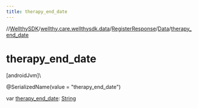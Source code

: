 ```yaml
---
title: therapy_end_date
---
```

//[WellthySDK](../../../../index.html)/[wellthy.care.wellthysdk.data](../../index.html)/[RegisterResponse](../index.html)/[Data](index.html)/[therapy_end_date](therapy_end_date.html)



# therapy_end_date



[androidJvm]\




@SerializedName(value = "therapy_end_date")



var [therapy_end_date](therapy_end_date.html): [String](https://kotlinlang.org/api/latest/jvm/stdlib/kotlin/-string/index.html)




